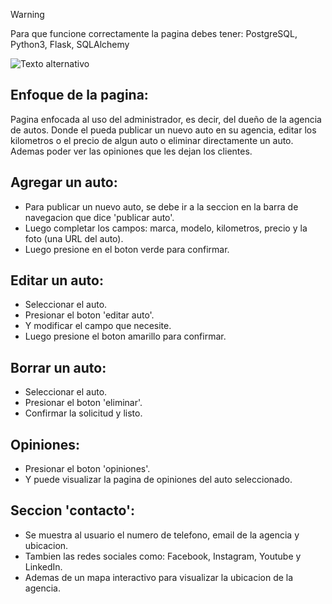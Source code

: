 >[!WARNING]
>Para que funcione correctamente la pagina debes tener: PostgreSQL, Python3, Flask, SQLAlchemy

![Texto alternativo](https://i.postimg.cc/pXR5GcvD/Preview-3-removebg-preview.png)

## Enfoque de la pagina:

Pagina enfocada al uso del administrador, es decir, del dueño de la agencia de autos. Donde el pueda publicar un nuevo auto en su agencia, editar los kilometros o el precio de algun auto o eliminar directamente un auto. Ademas poder ver las opiniones que les dejan los clientes.

## Agregar un auto:

- Para publicar un nuevo auto, se debe ir a la seccion en la barra de navegacion que dice 'publicar auto'.
- Luego completar los campos: marca, modelo, kilometros, precio y la foto (una URL del auto).
- Luego presione en el boton verde para confirmar.

## Editar un auto:

- Seleccionar el auto.
- Presionar el boton 'editar auto'.
- Y modificar el campo que necesite.
- Luego presione el boton amarillo para confirmar.

## Borrar un auto:

- Seleccionar el auto.
- Presionar el boton 'eliminar'.
- Confirmar la solicitud y listo.

## Opiniones:

- Presionar el boton 'opiniones'.
- Y puede visualizar la pagina de opiniones del auto seleccionado.

## Seccion 'contacto':

- Se muestra al usuario el numero de telefono, email de la agencia y ubicacion.
- Tambien las redes sociales como: Facebook, Instagram, Youtube y LinkedIn.
- Ademas de un mapa interactivo para visualizar la ubicacion de la agencia.
